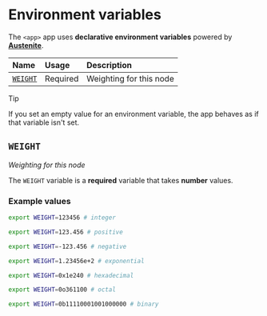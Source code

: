 # Environment variables

The `<app>` app uses **declarative environment variables** powered by
**[Austenite]**.

[austenite]: https://github.com/ezzatron/austenite

| Name                | Usage    | Description             |
| :------------------ | :------- | :---------------------- |
| [`WEIGHT`](#weight) | Required | Weighting for this node |

<!-- prettier-ignore-start -->

> [!TIP]
> If you set an empty value for an environment variable, the app behaves as if that variable isn't set.

<!-- prettier-ignore-end -->

## `WEIGHT`

_Weighting for this node_

The `WEIGHT` variable is a **required** variable that takes **number** values.

### Example values

```sh
export WEIGHT=123456 # integer
```

```sh
export WEIGHT=123.456 # positive
```

```sh
export WEIGHT=-123.456 # negative
```

```sh
export WEIGHT=1.23456e+2 # exponential
```

```sh
export WEIGHT=0x1e240 # hexadecimal
```

```sh
export WEIGHT=0o361100 # octal
```

```sh
export WEIGHT=0b11110001001000000 # binary
```
